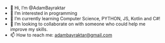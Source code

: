 - 👋 Hi, I’m @AdamBayraktar
- 👀 I’m interested in programming 
- 🌱 I’m currently learning Computer Science, PYTHON, JS, Kotlin and C#!
- 💞️ I’m looking to collaborate on with someone who could help me improve my skills.
- 📫 How to reach me: adambayraktar@gmail.com


